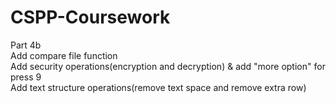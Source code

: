 # CSPP-Coursework
Part 4b  
Add compare file function  
Add security operations(encryption and decryption) & add "more option" for press 9  
Add text structure operations(remove text space and remove extra row)